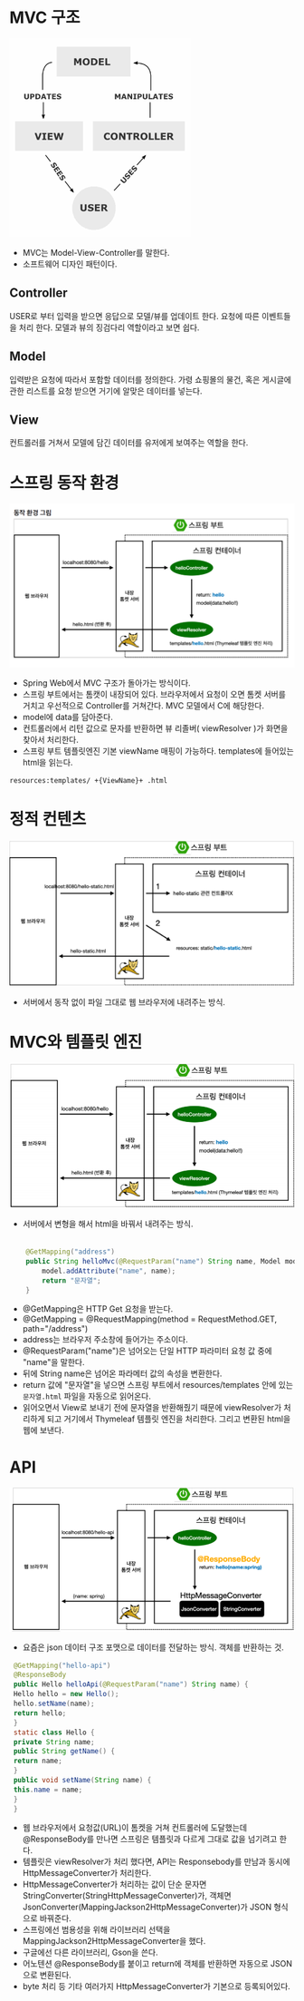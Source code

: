 # MVC 구조
![mvcflow](./img/mvcflow.png)
* MVC는 Model-View-Controller를 말한다.
* 소프트웨어 디자인 패턴이다.

## Controller
USER로 부터 입력을 받으면 응답으로 모델/뷰를 업데이트 한다. 요청에 따른 이벤트들을 처리 한다. 모델과 뷰의 징검다리 역할이라고 보면 쉽다.

## Model
입력받은 요청에 따라서 포함할 데이터를 정의한다. 가령 쇼핑몰의 물건, 혹은 게시글에 관한 리스트를 요청 받으면 거기에 알맞은 데이터를 넣는다.


## View
컨트롤러를 거쳐서 모델에 담긴 데이터를 유저에게 보여주는 역할을 한다.



# 스프링 동작 환경
![springflow](./img/springflow.png)  
* Spring Web에서 MVC 구조가 돌아가는 방식이다.
* 스프링 부트에서는 톰캣이 내장되어 있다. 브라우저에서 요청이 오면 톰켓 서버를 거치고 우선적으로 Controller를 거쳐간다. MVC 모델에서 C에 해당한다.
* model에 data를 담아준다.
* 컨트롤러에서 리턴 값으로 문자를 반환하면 뷰 리졸버( viewResolver )가 화면을 찾아서 처리한다.
* 스프링 부트 템플릿엔진 기본 viewName 매핑이 가능하다. templates에 들어있는 html을 읽는다.
```
resources:templates/ +{ViewName}+ .html
```
# 정적 컨텐츠
![springstatic](./img/springstatic.png)
* 서버에서 동작 없이 파일 그대로 웹 브라우저에 내려주는 방식.

# MVC와 템플릿 엔진
![springmvc](./img/springmvc.png)
* 서버에서 변형을 해서 html을 바꿔서 내려주는 방식.
```Java

    @GetMapping("address")
    public String helloMvc(@RequestParam("name") String name, Model model){
        model.addAttribute("name", name);
        return "문자열";
    }
```
* @GetMapping은 HTTP Get 요청을 받는다.
* @GetMapping = @RequestMapping(method = RequestMethod.GET, path="/address")
* address는 브라우저 주소창에 들어가는 주소이다.
* @RequestParam("name")은 넘어오는 단일 HTTP 파라미터 요청 값 중에 "name"을 말한다.
* 뒤에 String name은 넘어온 파라메터 값의 속성을 변환한다.
* return 값에 "문자열"을 넣으면 스프링 부트에서 resources/templates 안에 있는 `문자열.html` 파일을 자동으로 읽어온다.
* 읽어오면서 View로 보내기 전에 문자열을 반환해줬기 때문에 viewResolver가 처리하게 되고 거기에서 Thymeleaf 템플릿 엔진을 처리한다. 그리고 변환된 html을 웹에 보낸다.


# API
![springapi](./img/springapi.png)
* 요즘은 json 데이터 구조 포맷으로 데이터를 전달하는 방식. 객체를 반환하는 것.
```Java
 @GetMapping("hello-api")
 @ResponseBody
 public Hello helloApi(@RequestParam("name") String name) {
 Hello hello = new Hello();
 hello.setName(name);
 return hello;
 }
 static class Hello {
 private String name;
 public String getName() {
 return name;
 }
 public void setName(String name) {
 this.name = name;
 }
 }
```
* 웹 브라우저에서 요청값(URL)이 톰켓을 거쳐 컨트롤러에 도달했는데 @ResponseBody를 만나면 스프링은 템플릿과 다르게 그대로 값을 넘기려고 한다. 
* 템플릿은 viewResolver가 처리 했다면, API는 Responsebody를 만남과 동시에 HttpMessageConverter가 처리한다.
* HttpMessageConverter가 처리하는 값이 단순 문자면 StringConverter(StringHttpMessageConverter)가, 객체면 JsonConverter(MappingJackson2HttpMessageConverter)가 JSON 형식으로 바꿔준다.
* 스프링에선 범용성을 위해 라이브러리 선택을 MappingJackson2HttpMessageConverter을 했다.
* 구글에선 다른 라이브러리, Gson을 쓴다.
* 어노텐션 @ResponseBody를 붙이고 return에 객체를 반환하면 자동으로 JSON으로 변환된다.
* byte 처리 등 기타 여러가지 HttpMessageConverter가 기본으로 등록되어있다.